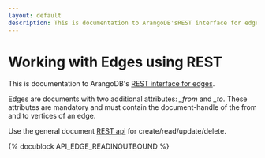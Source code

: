 ```yaml
---
layout: default
description: This is documentation to ArangoDB'sREST interface for edges
---
```

Working with Edges using REST
=============================

This is documentation to ArangoDB's
[REST interface for edges](../manual/graphs-edges.html).

Edges are documents with two additional attributes: *_from* and *_to*.
These attributes are mandatory and must contain the document-handle
of the from and to vertices of an edge.

Use the general document
[REST api](document-workingwithdocuments.html)
for create/read/update/delete.

<!-- Rest/Graph edges -->
{% docublock API_EDGE_READINOUTBOUND %}
